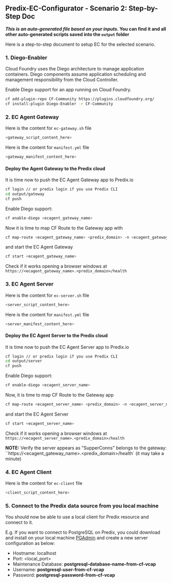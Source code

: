 ## Predix-EC-Configurator - Scenario 2: Step-by-Step Doc

**_This is an auto-generated file based on your inputs_. You can find it and all other auto-generated scripts saved into the `output` folder**

Here is a step-to-step document to setup EC for the selected scenario.

### 1. Diego-Enabler

Cloud Foundry uses the Diego architecture to manage application containers. Diego components assume application scheduling and management responsibility from the Cloud Controller.

Enable Diego support for an app running on Cloud Foundry.

```sh
cf add-plugin-repo CF-Community https://plugins.cloudfoundry.org/
cf install-plugin Diego-Enabler -r CF-Community
```

### 2. EC Agent Gateway

Here is the content for `ec-gateway.sh` file

```sh
<gateway_script_content_here>
```

Here is the content for `manifest.yml` file

```sh
<gateway_manifest_content_here>
```

#### Deploy the Agent Gateway to the Predix cloud

It is time now to push the EC Agent Gateway app to Predix.io

```sh
cf login // or predix login if you use Predix CLI
cd output/gateway
cf push
```

Enable Diego support:

```sh
cf enable-diego <ecagent_gateway_name>
```

Now it is time to map CF Route to the Gateway app with

```sh
cf map-route <ecagent_gateway_name> <predix_domain> -n <ecagent_gateway_name>
```

and start the EC Agent Gateway

```sh
cf start <ecagent_gateway_name>
```

Check if it works opening a browser windows at `https://<ecagent_gateway_name>.<predix_domain>/health`

### 3. EC Agent Server

Here is the content for `ec-server.sh` file

```sh
<server_script_content_here>
```

Here is the content for `manifest.yml` file

```sh
<server_manifest_content_here>
```

#### Deploy the EC Agent Server to the Predix cloud

It is time now to push the EC Agent Server app to Predix.io

```sh
cf login // or predix login if you use Predix CLI
cd output/server
cf push
```

Enable Diego support:

```sh
cf enable-diego <ecagent_server_name>
```

Now, it is time to map CF Route to the Gateway app

```sh
cf map-route <ecagent_server_name> <predix_domain> -n <ecagent_server_name>
```

and start the EC Agent Server

```sh
cf start <ecagent_server_name>
```

Check if it works opening a browser windows at `https://<ecagent_server_name>.<predix_domain>/health`

**NOTE:** Verify the server appears as "SupperConns" belongs to the gateway: ``https://<ecagent_gateway_name>.<predix_domain>/health` (it may take a minute)

### 4. EC Agent Client

Here is the content for `ec-client` file

```sh
<client_script_content_here>
```

### 5. Connect to the Predix data source from you local machine

You should now be able to use a local client for Predix resource and connect to it.

E.g. If you want to connect to PostgreSQL on Predix, you could download and install on your local machine [PGAdmin](https://www.pgadmin.org/) and create a new server configuration as below:

- Hostname: localhost
- Port: <local_port>
- Maintenance Database: **postgresql-database-name-from-cf-vcap**
- Username: **postgresql-user-from-cf-vcap**
- Password: **postgresql-password-from-cf-vcap**
